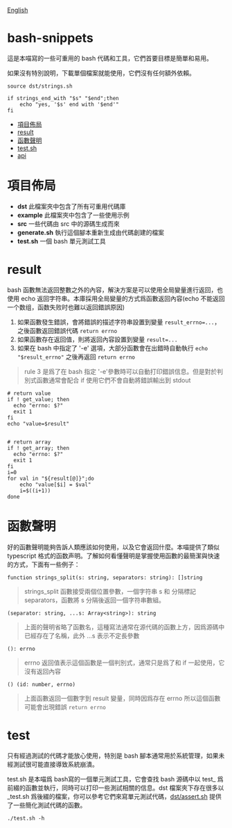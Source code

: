 [English](README.md)

# bash-snippets

這是本喵寫的一些可重用的 bash 代碼和工具，它們首要目標是簡單和易用。

如果沒有特別說明，下載單個檔案就能使用，它們沒有任何額外依賴。

```
source dst/strings.sh

if strings_end_with "$s" "$end";then
    echo "yes, '$s' end with '$end'"
fi
```

- [項目佈局](#項目佈局)
- [result](#result)
- [函數聲明](#函數聲明)
- [test.sh](#test)
- [api](document/zh/README.md)

# 項目佈局

- **dst** 此檔案夾中包含了所有可重用代碼庫
- **example** 此檔案夾中包含了一些使用示例
- **src** 一些代碼由 src 中的源碼生成而來
- **generate.sh** 執行這個腳本重新生成由代碼創建的檔案
- **test.sh** 一個 bash 單元測試工具

# result

bash 函數無法返回整數之外的內容，解決方案是可以使用全局變量進行返回，也使用 echo
返回字符串。本庫採用全局變量的方式爲函數返回內容(echo
不能返回一个数组，函数失败时也難以返回錯誤原因)

1. 如果函數發生錯誤，會將錯誤的描述字符串設置到變量
   `result_errno=...`，之後函數返回錯誤代碼 `return errno`
2. 如果函數存在返回值，則將返回內容設置到變量 `result=...`
3. 如果在 bash 中指定了 '-e' 選項，大部分函數會在出錯時自動執行
   `echo "$result_errno"` 之後再返回 `return errno`

> rule 3 是爲了在 bash 指定
> '-e'參數時可以自動打印錯誤信息。但是對於判別式函數通常會配合 if
> 使用它們不會自動將錯誤輸出到 stdout

```
# return value
if ! get_value; then
  echo "errno: $?"
  exit 1
fi
echo "value=$result"


# return array
if ! get_array; then
  echo "errno: $?"
  exit 1
fi
i=0
for val in "${result[@]}";do
    echo "value[$i] = $val"
    i=$((i+1))
done
```

# 函數聲明

好的函數聲明能夠告訴人類應該如何使用，以及它會返回什麼。本喵提供了類似
typescript
格式的函数声明。了解如何看懂聲明是掌握使用函數的最簡潔與快速的方式，下面有一些例子：

```
function strings_split(s: string, separators: string): []string
```

> strings_split 函數接受兩個位置參數，一個字符串 s 和 分隔標記
> separators，函數將 s 分隔後返回一個字符串數組。

```
(separator: string, ...s: Array<string>): string
```

> 上面的聲明省略了函數名，這種寫法通常在源代碼的函數上方，因爲源碼中已經存在了名稱，此外
> ...s 表示不定長參數

```
(): errno
```

> errno 返回值表示這個函數是一個判別式，通常只是爲了和 if
> 一起使用，它沒有返回內容

```
() (id: number, errno)
```

> 上面函數返回一個數字到 result 變量，同時因爲存在 errno
> 所以這個函數可能會出現錯誤 `return errno`

# test

只有經過測試的代碼才能放心使用，特別是 bash
腳本通常用於系統管理，如果未經測試很可能直接導致系統崩潰。

test.sh 是本喵爲 bash寫的一個單元測試工具，它會查找 bash 源碼中以 test_
爲前綴的函數並執行，同時可以打印一些測試相關的信息。dst 檔案夾下存在很多以
_test.sh
爲後綴的檔案，你可以參考它們來寫單元測試代碼，[dst/assert.sh](document/zh/assert.md)
提供了一些簡化測試代碼的函數。

```
./test.sh -h
```
